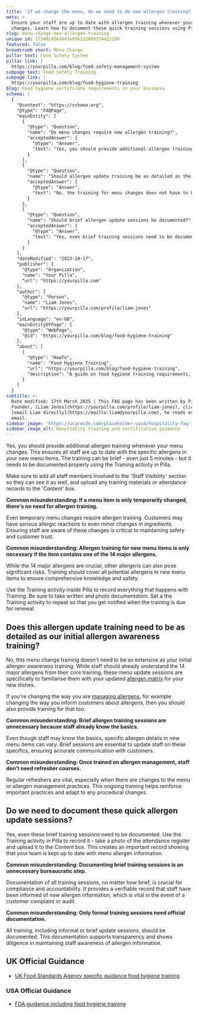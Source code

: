 ```yaml
---
title: 'If we change the menu, do we need to do new allergen training?'
meta: >
  Ensure your staff are up to date with allergen training whenever your menu
  changes. Learn how to document these quick training sessions using Pilla.
slug: menu-change-new-allergen-training
unique id: 1734014563443x696112809154422100
featured: false
breadcrumb short: Menu Change
pillar text: Food Safety System
pillar link: |
  https://yourpilla.com/blog/food-safety-management-system
subpage text: Food Safety Training
subpage link: |
  https://yourpilla.com/blog/food-hygiene-training
blog: Food hygiene certificate requirements in your business.
schema: |
  {
    "@context": "https://schema.org",
    "@type": "FAQPage",
    "mainEntity": [
      {
        "@type": "Question",
        "name": "Do menu changes require new allergen training?",
        "acceptedAnswer": {
          "@type": "Answer",
          "text": "Yes, you should provide additional allergen training whenever your menu changes to ensure that all staff are aware of the allergens present in the new items. The training can be brief—just 5 minutes is sufficient—but it must be properly documented. Ensure that all relevant staff members are informed and that training records, along with any supporting materials, are securely archived."
        }
      },
      {
        "@type": "Question",
        "name": "Should allergen update training be as detailed as the initial allergen awareness training?",
        "acceptedAnswer": {
          "@type": "Answer",
          "text": "No, the training for menu changes does not have to be as extensive as the initial allergen awareness training. Since staff already have a basic understanding of the major allergens, these update sessions are intended specifically to familiarise them with the details of your new allergen matrix. If there are any changes in how allergens are managed or communicated, additional training should be provided."
        }
      },
      {
        "@type": "Question",
        "name": "Should brief allergen update sessions be documented?",
        "acceptedAnswer": {
          "@type": "Answer",
          "text": "Yes, even brief training sessions need to be documented. Record the session using your training management system by capturing attendance details and any supporting evidence. This documentation provides a verifiable record that staff are updated on the new allergen information and supports compliance requirements. Click to learn more about food hygiene training requirements."
        }
      }
    ],
    "dateModified": "2023-10-17",
    "publisher": {
      "@type": "Organization",
      "name": "Your Pilla",
      "url": "https://yourpilla.com"
    },
    "author": {
      "@type": "Person",
      "name": "Liam Jones",
      "url": "https://yourpilla.com/profile/liam-jones"
    },
    "inLanguage": "en-GB",
    "mainEntityOfPage": {
      "@type": "WebPage",
      "@id": "https://yourpilla.com/blog/food-hygiene-training"
    },
    "about": [
      {
        "@type": "HowTo",
        "name": "Food Hygiene Training",
        "url": "https://yourpilla.com/blog/food-hygiene-training",
        "description": "A guide on food hygiene training requirements, including what certification levels are needed for different roles in a food business."
      }
    ]
  }
subtitle: >-
  Date modified: 17th March 2025 | This FAQ page has been written by Pilla
  Founder, [Liam Jones](https://yourpilla.com/profile/liam-jones), click to
  [email Liam directly](https://mailto:liam@yourpilla.com), he reads every
  email.
sidebar_image: 'https://ucarecdn.com/placeholder-uuid/hospitality-faq-image.jpg'
sidebar_image_alt: Hospitality training and certification guidance
---
```

Yes, you should provide additional allergen training whenever your menu changes. This ensures all staff are up to date with the specific allergens in your new menu items. The training can be brief - even just 5 minutes - but it needs to be documented properly using the Training activity in Pilla.

Make sure to add all staff members involved to the 'Staff Visibility' section so they can see it as well, and upload any training materials or attendance records to the 'Content' box.

**Common misunderstanding: If a menu item is only temporarily changed, there's no need for allergen training.**

Even temporary menu changes require allergen training. Customers may have serious allergic reactions to even minor changes in ingredients. Ensuring staff are aware of these changes is critical to maintaining safety and customer trust.

**Common misunderstanding: Allergen training for new menu items is only necessary if the item contains one of the 14 major allergens.**

While the 14 major allergens are crucial, other allergens can also pose significant risks. Training should cover all potential allergens in new menu items to ensure comprehensive knowledge and safety.

Use the Training activity inside Pilla to record everything that happens with Training. Be sure to take written and photo documentation. Set a the Training activity to repeat so that you get notified when the training is due for renewal.

## Does this allergen update training need to be as detailed as our initial allergen awareness training?

No, this menu change training doesn't need to be as extensive as your initial allergen awareness training. While staff should already understand the 14 major allergens from their core training, these menu update sessions are specifically to familiarise them with your updated [allergen matrix](https://yourpilla.com/blog/14-major-allergens) for your new dishes.

If you're changing the way you are [managing allergens](https://yourpilla.com/blog/allergen-management), for example changing the way you inform customers about allergens, then you should also provide training for that too.

**Common misunderstanding: Brief allergen training sessions are unnecessary because staff already know the basics.**

Even though staff may know the basics, specific allergen details in new menu items can vary. Brief sessions are essential to update staff on these specifics, ensuring accurate communication with customers.

**Common misunderstanding: Once trained on allergen management, staff don't need refresher courses.**

Regular refreshers are vital, especially when there are changes to the menu or allergen management practices. This ongoing training helps reinforce important practices and adapt to any procedural changes.

## Do we need to document these quick allergen update sessions?

Yes, even these brief training sessions need to be documented. Use the Training activity in Pilla to record it - take a photo of the attendance register and upload it to the Content box. This creates an important record showing that your team is kept up to date with menu allergen information.

**Common misunderstanding: Documenting brief training sessions is an unnecessary bureaucratic step.**

Documentation of all training sessions, no matter how brief, is crucial for compliance and accountability. It provides a verifiable record that staff have been informed of new allergen information, which is vital in the event of a customer complaint or audit.

**Common misunderstanding: Only formal training sessions need official documentation.**

All training, including informal or brief update sessions, should be documented. This documentation supports transparency and shows diligence in maintaining staff awareness of allergen information.

## UK Official Guidance

-   [UK Food Standards Agency specific guidance food hygiene training](https://www.food.gov.uk/business-guidance/food-hygiene-for-your-business?utm_source=chatgpt.com)
    

### USA Official Guidance

-   [FDA guidance including food hygiene training](https://www.fda.gov/food/retail-food-protection/retail-food-industryregulatory-assistance-training)
